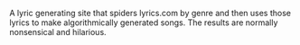 A lyric generating site that spiders lyrics.com by genre and then uses those lyrics to make algorithmically generated songs. The results are normally nonsensical and hilarious.
